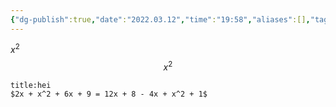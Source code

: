 ```yaml
---
{"dg-publish":true,"date":"2022.03.12","time":"19:58","aliases":[],"tags":[],"permalink":"/inbox/mathjax-test/"}
---
```



$x^2$
$$x^2$$

```ad-example
title:hei
$2x + x^2 + 6x + 9 = 12x + 8 - 4x + x^2 + 1$
```



